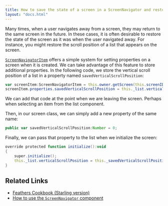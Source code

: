```yaml
---
title: How to save the state of a screen in a ScreenNavigator and restore it later (AS3/Starling version)
layout: "docs.html"
---
```


Many times, when a user navigates away from a screen, they may return to the same screen in the future. In these cases, it is often desirable to restore the state of the screen as it was when the user navigated away. For instance, you might restore the scroll position of a list that appears on the screen.

[`ScreenNavigatorItem`](/api-reference/feathers/controls/ScreenNavigatorItem.html) offers a simple system for setting properties on a screen when it is created. We can take advantage of this feature to store additional properties. In the following code, we store the vertical scroll position of a list in a property named `savedVerticalScrollPosition`:

```actionscript
var screenItem:ScreenNavigatorItem = this.owner.getScreen(this.screenID);
screenItem.properties.savedVerticalScrollPosition = this._list.verticalScrollPosition;
```

We can add that code at the point when we are leaving the screen. Perhaps when selecting an item from the list component.

Then, in our screen class, we can simply add a new property of the same name:

```actionscript
public var savedVerticalScrollPosition:Number = 0;
```

Finally, we can pass that property to the list when we initialize the screen:

```actionscript
override protected function initialize():void
{
    super.initialize();
    this._list.verticalScrollPosition = this._savedVerticalScrollPosition;
}
```

## Related Links

- [Feathers Cookbook (Starling version)](./index.md)
- [How to use the `ScreenNavigator` component](../screen-navigator.md)
